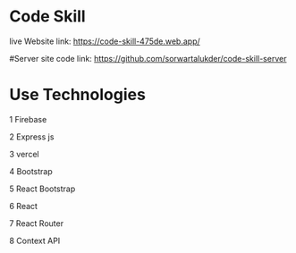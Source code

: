 # Code Skill

live Website link: https://code-skill-475de.web.app/

#Server site code link: https://github.com/sorwartalukder/code-skill-server

# Use Technologies
1 Firebase

2 Express js

3 vercel

4 Bootstrap

5 React Bootstrap

6 React 

7 React Router

8 Context API

